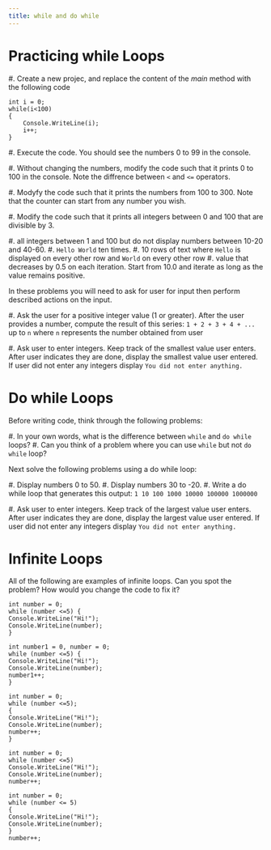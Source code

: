 ```yaml
---
title: while and do while
---
```


# Practicing while Loops

#. Create a new projec, and replace the content of the _main_ method with the following code
```
int i = 0;
while(i<100)
{
    Console.WriteLine(i);
    i++;
}
```
#. Execute the code. You should see the numbers 0 to 99 in the console.

#. Without changing the numbers, modify the code such that it prints 0 to 100 in the console. Note the diffrence between `<` and `<=` operators. 

#. Modyfy the code such that it prints the numbers from 100 to 300. Note that the counter can start from any number you wish. 

#. Modify the code such that it prints all integers between 0 and 100 that are divisible by 3.

#. all integers between 1 and 100 but do not display numbers between 10-20 and 40-60. 
#. `Hello World` ten times.
#. 10 rows of text where `Hello` is displayed on every other row and `World` on every other row
#. value that decreases by 0.5 on each iteration. Start from 10.0 and iterate as long as the value remains positive.    


In these problems you will need to ask for user for input then perform described actions on the input.

#. Ask the user for a positive integer value (1 or greater). After the user provides a number, compute the result of this series: `1 + 2 + 3 + 4 + ...` up to  `n` where `n` represents the number obtained from user

#. Ask user to enter integers. Keep track of the smallest value user enters. After user indicates they are done, display the smallest value user entered. If user did not enter any integers display `You did not enter anything.`
    
# Do while Loops

Before writing code, think through the following problems:

#. In your own words, what is the difference between `while` and `do while` loops?
#. Can you think of a problem where you can use `while` but not `do while` loop?

Next solve the following problems using a do while loop:

#. Display numbers 0 to 50.
#. Display numbers 30 to -20.
#. Write a do while loop that generates this output: `1 10 100 1000 10000 100000 1000000`

#. Ask user to enter integers. Keep track of the largest value user enters. After user indicates they are done, display the largest value user entered. If user did not enter any integers display `You did not enter anything.`

# Infinite Loops

All of the following are examples of infinite loops. Can you spot the problem? How would you change the code to fix it?

```
int number = 0;
while (number <=5) {
Console.WriteLine("Hi!");
Console.WriteLine(number);
}
```

```
int number1 = 0, number = 0;
while (number <=5) {
Console.WriteLine("Hi!");
Console.WriteLine(number);
number1++;
}
```

```
int number = 0;
while (number <=5);
{
Console.WriteLine("Hi!");
Console.WriteLine(number);
number++;
}
```

```
int number = 0;
while (number <=5)
Console.WriteLine("Hi!");
Console.WriteLine(number);
number++;
```

```
int number = 0;
while (number <= 5)
{
Console.WriteLine("Hi!");
Console.WriteLine(number);
}
number++;
```
